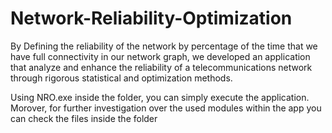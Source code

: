 # Network-Reliability-Optimization
By Defining the reliability of the network by percentage of the time that we have full connectivity in our network graph,
we developed an application that analyze and enhance the reliability of a telecommunications network through
rigorous statistical and optimization methods. 

Using NRO.exe inside the folder, you can simply execute the application. Morover, for further investigation over the used modules within the app
you can check the files inside the folder
